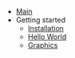 - [Main](README.md)
- Getting started
  - [Installation](installation.md)
  - [Hello World](hello-world.md)
  - [Graphics](graphics.md)
